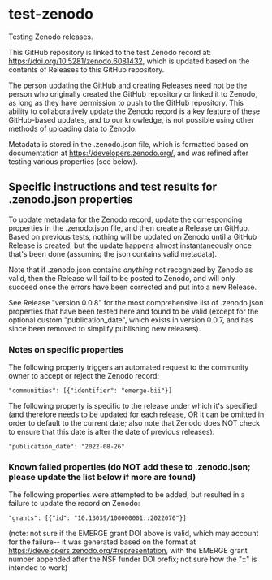 # test-zenodo
Testing Zenodo releases.

This GitHub repository is linked to the test Zenodo record at: https://doi.org/10.5281/zenodo.6081432, which is updated based on the contents of Releases to this GitHub repository.

The person updating the GitHub and creating Releases need not be the person who originally created the GitHub repository or linked it to Zenodo, as long as they have permission to push to the GitHub repository. This ability to collaboratively update the Zenodo record is a key feature of these GitHub-based updates, and to our knowledge, is not possible using other methods of uploading data to Zenodo.

Metadata is stored in the .zenodo.json file, which is formatted based on documentation at https://developers.zenodo.org/, and was refined after testing various properties (see below).


## Specific instructions and test results for .zenodo.json properties

To update metadata for the Zenodo record, update the corresponding properties in the .zenodo.json file, and then create a Release on GitHub. Based on previous tests, nothing will be updated on Zenodo until a GitHub Release is created, but the update happens almost instantaneously once that's been done (assuming the json contains valid metadata). 

Note that if .zenodo.json contains *anything* not recognized by Zenodo as valid, then the Release will fail to be posted to Zenodo, and will only succeed once the errors have been corrected and put into a new Release. 

See Release "version 0.0.8" for the most comprehensive list of .zenodo.json properties that have been tested here and found to be valid (except for the optional custom "publication_date", which exists in version 0.0.7, and has since been removed to simplify publishing new releases).


### Notes on specific properties

The following property triggers an automated request to the community owner to accept or reject the Zenodo record:
```
"communities": [{"identifier": "emerge-bii"}]
```

The following property is specific to the release under which it's specified (and therefore needs to be updated for each release, OR it can be omitted in order to default to the current date; also note that Zenodo does NOT check to ensure that this date is after the date of previous releases):
```
"publication_date": "2022-08-26"
```


### Known failed properties (do NOT add these to .zenodo.json; please update the list below if more are found)

The following properties were attempted to be added, but resulted in a failure to update the record on Zenodo:
```
"grants": [{"id": "10.13039/100000001::2022070"}]
```
(note: not sure if the EMERGE grant DOI above is valid, which may account for the failure-- it was generated based on the format at https://developers.zenodo.org/#representation, with the EMERGE grant number appended after the NSF funder DOI prefix; not sure how the "::" is intended to work)

